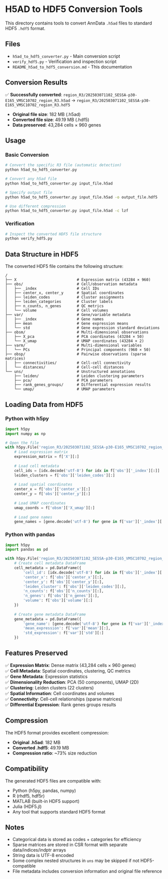 # H5AD to HDF5 Conversion Tools

This directory contains tools to convert AnnData `.h5ad` files to standard HDF5 `.hdf5` format.

## Files

- `h5ad_to_hdf5_converter.py` - Main conversion script
- `verify_hdf5.py` - Verification and inspection script
- `README_h5ad_to_hdf5_conversion.md` - This documentation

## Conversion Results

✅ **Successfully converted**: `region_R3/202503071102_SESSA-p30-E165_VMSC10702_region_R3.h5ad` → `region_R3/202503071102_SESSA-p30-E165_VMSC10702_region_R3.hdf5`

- **Original file size**: 182 MB (.h5ad)
- **Converted file size**: 49.19 MB (.hdf5)
- **Data preserved**: 43,284 cells × 960 genes

## Usage

### Basic Conversion

```bash
# Convert the specific R3 file (automatic detection)
python h5ad_to_hdf5_converter.py

# Convert any h5ad file
python h5ad_to_hdf5_converter.py input_file.h5ad

# Specify output file
python h5ad_to_hdf5_converter.py input_file.h5ad -o output_file.hdf5

# Use different compression
python h5ad_to_hdf5_converter.py input_file.h5ad -c lzf
```

### Verification

```bash
# Inspect the converted HDF5 file structure
python verify_hdf5.py
```

## Data Structure in HDF5

The converted HDF5 file contains the following structure:

```
/
├── X                           # Expression matrix (43284 × 960)
├── obs/                        # Cell/observation metadata
│   ├── _index                  # Cell IDs
│   ├── center_x, center_y      # Spatial coordinates
│   ├── leiden_codes            # Cluster assignments
│   ├── leiden_categories       # Cluster labels
│   ├── n_counts, n_genes       # QC metrics
│   └── volume                  # Cell volumes
├── var/                        # Gene/variable metadata
│   ├── _index                  # Gene names
│   ├── mean                    # Gene expression means
│   └── std                     # Gene expression standard deviations
├── obsm/                       # Multi-dimensional observations
│   ├── X_pca                   # PCA coordinates (43284 × 50)
│   └── X_umap                  # UMAP coordinates (43284 × 2)
├── varm/                       # Multi-dimensional variables
│   └── PCs                     # Principal components (960 × 50)
├── obsp/                       # Pairwise observations (sparse matrices)
│   ├── connectivities/         # Cell-cell connectivity
│   └── distances/              # Cell-cell distances
└── uns/                        # Unstructured annotations
    ├── leiden/                 # Leiden clustering parameters
    ├── pca/                    # PCA parameters
    ├── rank_genes_groups/      # Differential expression results
    └── umap/                   # UMAP parameters
```

## Loading Data from HDF5

### Python with h5py

```python
import h5py
import numpy as np

# Open the file
with h5py.File('region_R3/202503071102_SESSA-p30-E165_VMSC10702_region_R3.hdf5', 'r') as f:
    # Load expression matrix
    expression_matrix = f['X'][:]
    
    # Load cell metadata
    cell_ids = [idx.decode('utf-8') for idx in f['obs']['_index'][:]]
    leiden_clusters = f['obs']['leiden_codes'][:]
    
    # Load spatial coordinates
    center_x = f['obs']['center_x'][:]
    center_y = f['obs']['center_y'][:]
    
    # Load UMAP coordinates
    umap_coords = f['obsm']['X_umap'][:]
    
    # Load gene names
    gene_names = [gene.decode('utf-8') for gene in f['var']['_index'][:]]
```

### Python with pandas

```python
import h5py
import pandas as pd

with h5py.File('region_R3/202503071102_SESSA-p30-E165_VMSC10702_region_R3.hdf5', 'r') as f:
    # Create cell metadata DataFrame
    cell_metadata = pd.DataFrame({
        'cell_id': [idx.decode('utf-8') for idx in f['obs']['_index'][:]],
        'center_x': f['obs']['center_x'][:],
        'center_y': f['obs']['center_y'][:],
        'leiden_cluster': f['obs']['leiden_codes'][:],
        'n_counts': f['obs']['n_counts'][:],
        'n_genes': f['obs']['n_genes'][:],
        'volume': f['obs']['volume'][:]
    })
    
    # Create gene metadata DataFrame
    gene_metadata = pd.DataFrame({
        'gene_name': [gene.decode('utf-8') for gene in f['var']['_index'][:]],
        'mean_expression': f['var']['mean'][:],
        'std_expression': f['var']['std'][:]
    })
```

## Features Preserved

✅ **Expression Matrix**: Dense matrix (43,284 cells × 960 genes)  
✅ **Cell Metadata**: Spatial coordinates, clustering, QC metrics  
✅ **Gene Metadata**: Expression statistics  
✅ **Dimensionality Reduction**: PCA (50 components), UMAP (2D)  
✅ **Clustering**: Leiden clusters (22 clusters)  
✅ **Spatial Information**: Cell coordinates and volumes  
✅ **Connectivity**: Cell-cell relationships (sparse matrices)  
✅ **Differential Expression**: Rank genes groups results  

## Compression

The HDF5 format provides excellent compression:
- **Original .h5ad**: 182 MB
- **Converted .hdf5**: 49.19 MB
- **Compression ratio**: ~73% size reduction

## Compatibility

The generated HDF5 files are compatible with:
- Python (h5py, pandas, numpy)
- R (rhdf5, hdf5r)
- MATLAB (built-in HDF5 support)
- Julia (HDF5.jl)
- Any tool that supports standard HDF5 format

## Notes

- Categorical data is stored as codes + categories for efficiency
- Sparse matrices are stored in CSR format with separate data/indices/indptr arrays
- String data is UTF-8 encoded
- Some complex nested structures in `uns` may be skipped if not HDF5-compatible
- File metadata includes conversion information and original file reference 